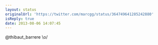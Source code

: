 ```yaml
---
layout: status
originalUrl: 'https://twitter.com/marcgg/status/364749641285242880'
isReply: true
date: 2013-08-06 14:07:45
---
```


@thibaut_barrere \o/
